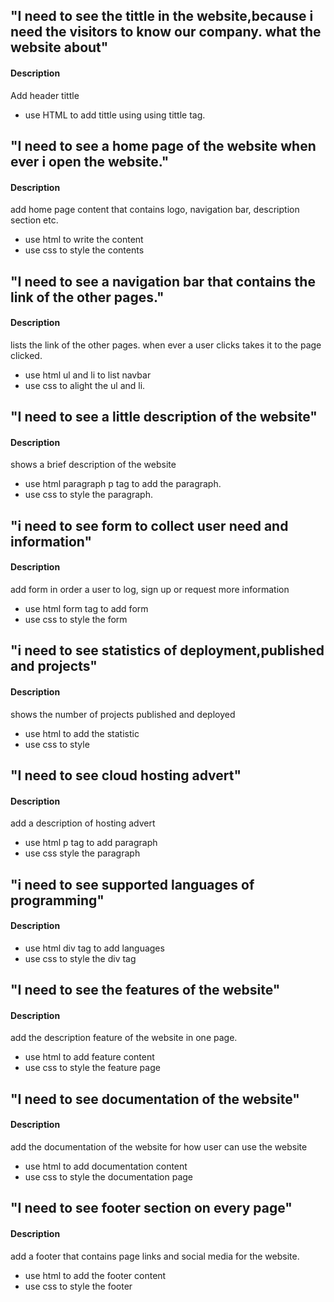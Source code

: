 ## "I need to see the tittle in the website,because i need the visitors to know our company. what the website about"

#### Description
 Add header tittle
 * use HTML to add tittle using using tittle tag.
 


 ## "I need to see a home page of the website when ever i open the website."
 
 #### Description
 
 add home page content that contains logo, navigation bar, description section etc.
 * use html to write the content
 * use css to style the contents

 ## "I need to see a navigation bar that contains the link of the other pages."
  #### Description
 lists the link of the other pages. when ever a user clicks takes it to the page clicked.
 * use html ul and li to list navbar
 * use css to alight the ul and li.

 ## "I need to see a little description of the website"
 #### Description
 shows a brief description of the website
 * use html paragraph p tag to add the paragraph.
 * use css to style the paragraph.

 ## "i need to see form to collect user need and information"

 #### Description
 add form in order a user to log, sign up or request more information
 * use html form tag to add form
 * use css to style the form

## "i need to see  statistics of deployment,published and projects"
#### Description
shows the number of projects published and deployed
* use html to add the statistic
* use css to style

## "I need to see cloud hosting advert"
#### Description
add a description of hosting advert
* use html p tag to add paragraph 
* use css style the paragraph

## "i need to see supported languages of programming"
#### Description
* use html div tag to add languages
* use css to style the div tag

## "I need to see the features of the website"
#### Description
add the description feature of the website in one page.
* use html to add feature content
* use css to style the feature page

## "I need to see documentation of the website"

#### Description
add the documentation of the website for how user can use the website
* use html to add documentation content
* use css to style the documentation page

## "I need to see footer section on every page"
#### Description
add a footer that contains page links and social media for the website.
* use html to add the footer content
* use css to style the footer

